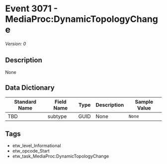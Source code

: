 # Event 3071 - MediaProc:DynamicTopologyChange
###### Version: 0

## Description
None

## Data Dictionary
|Standard Name|Field Name|Type|Description|Sample Value|
|---|---|---|---|---|
|TBD|subtype|GUID|None|`None`|

## Tags
* etw_level_Informational
* etw_opcode_Start
* etw_task_MediaProc:DynamicTopologyChange